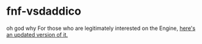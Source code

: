 # fnf-vsdaddico
oh god why
For those who are legitimately interested on the Engine, [here's an updated version of it.](https://github.com/ShadowMario/FNF-PsychEngine)

